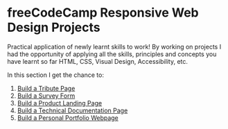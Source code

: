 # freeCodeCamp Responsive Web Design Projects
Practical application of newly learnt skills to work! By working on projects I had the opportunity of applying all the skills, 
principles and concepts you have learnt so far HTML, CSS, Visual Design, Accessibility, etc.

In this section I get the chance to:

1. [Build a Tribute Page](https://codepen.io/iamsaief/details/jdxrRM)
2. [Build a Survey Form](https://codepen.io/iamsaief/full/zeaOvX)
3. [Build a Product Landing Page](https://codepen.io/iamsaief/full/wNxRxa)
4. [Build a Technical Documentation Page](https://codepen.io/iamsaief/full/GzXWKB)
5. [Build a Personal Portfolio Webpage](https://codepen.io/iamsaief/full/MLqrjK)
